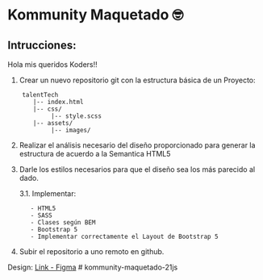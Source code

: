 # Kommunity Maquetado 🤓

## Intrucciones:

Hola mis queridos Koders!!

1. Crear un nuevo repositorio git con la estructura básica de un Proyecto:

```
    talentTech
       |-- index.html
       |-- css/
            |-- style.scss
       |-- assets/
            |-- images/
```

2. Realizar el análisis necesario del diseño proporcionado para generar la estructura de acuerdo a la Semantica HTML5

3. Darle los estilos necesarios para que el diseño sea los más parecido al dado.

     3.1. Implementar:

          - HTML5
          - SASS
          - Clases según BEM
          - Bootstrap 5
          - Implementar correctamente el Layout de Bootstrap 5

4. Subir el repositorio a uno remoto en github.

Design: [Link - Figma](https://www.figma.com/file/RRstYukWTWarFgE16Oh4Ww/Maquetado-python?node-id=55%3A557)  # kommunity-maquetado-21js
